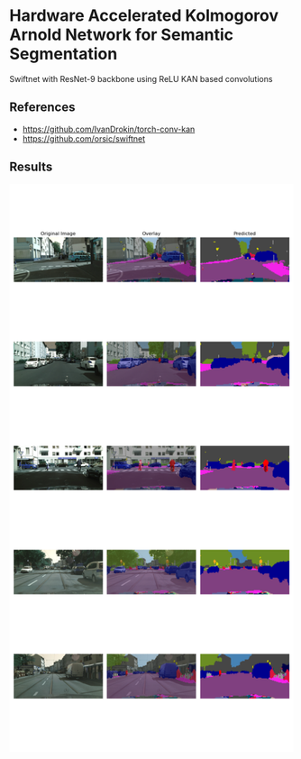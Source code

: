 # Hardware Accelerated Kolmogorov Arnold Network for Semantic Segmentation

Swiftnet with ResNet-9 backbone using ReLU KAN based convolutions

## References
- https://github.com/IvanDrokin/torch-conv-kan
- https://github.com/orsic/swiftnet

## Results

![result](https://raw.githubusercontent.com/ronejfourn/major-project/refs/heads/main/result.png)
